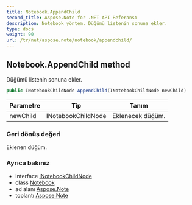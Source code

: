 ```yaml
---
title: Notebook.AppendChild
second_title: Aspose.Note for .NET API Referansı
description: Notebook yöntem. Düğümü listenin sonuna ekler.
type: docs
weight: 90
url: /tr/net/aspose.note/notebook/appendchild/
---
```

## Notebook.AppendChild method

Düğümü listenin sonuna ekler.

```csharp
public INotebookChildNode AppendChild(INotebookChildNode newChild)
```

| Parametre | Tip | Tanım |
| --- | --- | --- |
| newChild | INotebookChildNode | Eklenecek düğüm. |

### Geri dönüş değeri

Eklenen düğüm.

### Ayrıca bakınız

* interface [INotebookChildNode](../../inotebookchildnode/)
* class [Notebook](../)
* ad alanı [Aspose.Note](../../notebook/)
* toplantı [Aspose.Note](../../../)


